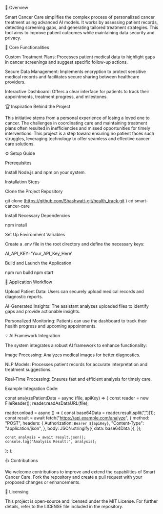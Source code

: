 🤖 Overview

Smart Cancer Care simplifies the complex process of personalized cancer treatment using advanced AI models. It works by assessing patient records, detecting screening gaps, and generating tailored treatment strategies. This tool aims to improve patient outcomes while maintaining data security and privacy.

🔋 Core Functionalities

Custom Treatment Plans: Processes patient medical data to highlight gaps in cancer screenings and suggest specific follow-up actions.

Secure Data Management: Implements encryption to protect sensitive medical records and facilitates secure sharing between healthcare providers.

Interactive Dashboard: Offers a clear interface for patients to track their appointments, treatment progress, and milestones.

🏆 Inspiration Behind the Project

This initiative stems from a personal experience of losing a loved one to cancer. The challenges in coordinating care and maintaining treatment plans often resulted in inefficiencies and missed opportunities for timely interventions. This project is a step toward ensuring no patient faces such struggles, leveraging technology to offer seamless and effective cancer care solutions.

⚙️ Setup Guide

Prerequisites

Install Node.js and npm on your system.

Installation Steps

Clone the Project Repository

git clone (https://github.com/Shashwatt-git/health_track.git )
cd smart-cancer-care

Install Necessary Dependencies

npm install

Set Up Environment Variables

Create a .env file in the root directory and define the necessary keys:

AI_API_KEY='Your_API_Key_Here'

Build and Launch the Application

npm run build
npm start

🚀 Application Workflow

Upload Patient Data: Users can securely upload medical records and diagnostic reports.

AI-Generated Insights: The assistant analyzes uploaded files to identify gaps and provide actionable insights.

Personalized Monitoring: Patients can use the dashboard to track their health progress and upcoming appointments.

💡 AI Framework Integration

The system integrates a robust AI framework to enhance functionality:

Image Processing: Analyzes medical images for better diagnostics.

NLP Models: Processes patient records for accurate interpretation and treatment suggestions.

Real-Time Processing: Ensures fast and efficient analysis for timely care.

Example Integration Code:

const analyzePatientData = async (file, apiKey) => {
  const reader = new FileReader();
  reader.readAsDataURL(file);

  reader.onload = async () => {
    const base64Data = reader.result.split(",")[1];
    const result = await fetch("https://api.example.com/analyze", {
      method: "POST",
      headers: {
        Authorization: `Bearer ${apiKey}`,
        "Content-Type": "application/json",
      },
      body: JSON.stringify({ data: base64Data }),
    });

    const analysis = await result.json();
    console.log("Analysis Result:", analysis);
  };
};

👍 Contributions

We welcome contributions to improve and extend the capabilities of Smart Cancer Care. Fork the repository and create a pull request with your proposed changes or enhancements.

📜 Licensing

This project is open-source and licensed under the MIT License. For further details, refer to the LICENSE file included in the repository.


